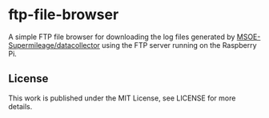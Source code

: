# ftp-file-browser

A simple FTP file browser for downloading the log files generated by
[MSOE-Supermileage/datacollector](https://github.com/MSOE-Supermileage/datacollector)
using the FTP server running on the Raspberry Pi.


## License

This work is published under the MIT License, see LICENSE for more details.

